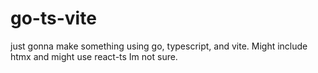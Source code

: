 # go-ts-vite
just gonna make something using go, typescript, and vite. Might include htmx and might use react-ts Im not sure.
